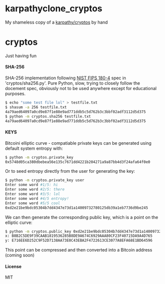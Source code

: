 # karpathyclone_cryptos
My shameless copy of a [karpathy/cryptos](https://github.com/karpathy/cryptos) by hand


# cryptos 

Just having fun

#### SHA-256

SHA-256 implementation following [NIST FIPS 180-4](https://nvlpubs.nist.gov/nistpubs/FIPS/NIST.FIPS.180-4.pdf) spec in 'cryptos/sha256.py'. Pure Python, slow, trying to closely follow the docement spec, obviously not to be used anywhere except for educational purposes.

```bash
$ echo "some test file lol" > testfile.txt
$ shasum -a 256 testfile.txt
4a79aed64097a0cd9e87f1e88e9ad771ddb5c5d762b3c3bbf02adf3112d5d375
$ python -m cryptos.sha256 testfile.txt
4a79aed64097a0cd9e87f1e88e9ad771ddb5c5d762b3c3bbf02adf3112d5d375
```

#### KEYS

Bitcoini elliptic curve - compatiable private keys can be generated using default system entropy with:

```bash
$ python -m cryptos.private_key
0x5748d05ca380dbebea56e135c7671dd4221b204271a9a87bb4d3f24afa64f0e0
```

Or to seed entropy directly from the user for generating the key:

```bash
$ python -m cryptos.private_key user
Enter some word #1/5: hi
Enter some word #2/5: there
Enter some word #3/5: lol
Enter some word #4/5 entropy! 
Enter some word #5/5 cool
0xd2e21be9bdc05304b7dd4347e73d1a14009732780125db39a1eb7736d9be245
```

We can then generate the corresponding public key, which is a point on the elliptic curve:

```bash
$ python -m cryptos.public_key 0xd2e21be9bdc05304b7dd4347e73d1a14009732780125db39a1eb7736d9be245
x: B8B2C5DE9F39CAAB1819536285B8DE9A674C6929AAA80CF23F40715DA9A4D765
y: E716EE6D252C9F52D7138AA73E0C43EBA2F4722613CE3077A8EFA68E1BD64596
```
This point can be compressed and then converted into a Bitcoin address (coming soon)

#### License
MIT
